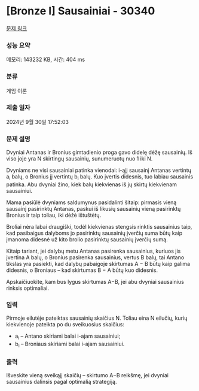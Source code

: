 # [Bronze I] Sausainiai - 30340 

[문제 링크](https://www.acmicpc.net/problem/30340) 

### 성능 요약

메모리: 143232 KB, 시간: 404 ms

### 분류

게임 이론

### 제출 일자

2024년 9월 30일 17:52:03

### 문제 설명

<p>Dvyniai Antanas ir Bronius gimtadienio proga gavo didelę dėžę sausainių. Iš viso joje yra N skirtingų sausainių, sunumeruotų nuo 1 iki N.</p>

<p>Dvyniams ne visi sausainiai patinka vienodai: i-ąjį sausainį Antanas vertintų a<sub>i</sub> balų, o Bronius jį vertintų b<sub>i</sub> balų. Kuo įvertis didesnis, tuo labiau sausainis patinka. Abu dvyniai žino, kiek balų kiekvienas iš jų skirtų kiekvienam sausainiui.</p>

<p>Mama pasiūlė dvyniams saldumynus pasidalinti šitaip: pirmasis vieną sausainį pasirinktų Antanas, paskui iš likusių sausainių vieną pasirinktų Bronius ir taip toliau, iki dėžė ištuštėtų.</p>

<p>Broliai nėra labai draugiški, todėl kiekvienas stengsis rinktis sausainius taip, kad pasibaigus dalyboms jo pasirinktų sausainių įverčių suma būtų kaip įmanoma didesnė už kito brolio pasirinktų sausainių įverčių sumą.</p>

<p>Kitaip tariant, jei dalybų metu Antanas pasirenka sausainius, kuriuos jis įvertina A balų, o Bronius pasirenka sausainius, vertus B balų, tai Antano tikslas yra pasiekti, kad dalybų pabaigoje skirtumas A − B būtų kaip galima didesnis, o Broniaus – kad skirtumas B − A būtų kuo didesnis.</p>

<p>Apskaičiuokite, kam bus lygus skirtumas A−B, jei abu dvyniai sausainius rinksis optimaliai.</p>

### 입력 

 <p>Pirmoje eilutėje pateiktas sausainių skaičius N. Toliau eina N eilučių, kurių kiekvienoje pateikta po du sveikuosius skaičius:</p>

<ul>
	<li>a<sub>i</sub> – Antano skiriami balai i-ajam sausainiui;</li>
	<li>b<sub>i</sub> – Broniaus skiriami balai i-ajam sausainiui.</li>
</ul>

### 출력 

 <p>Išveskite vieną sveikąjį skaičių – skirtumo A−B reikšmę, jei dvyniai sausainius dalinsis pagal optimalią strategiją.</p>

